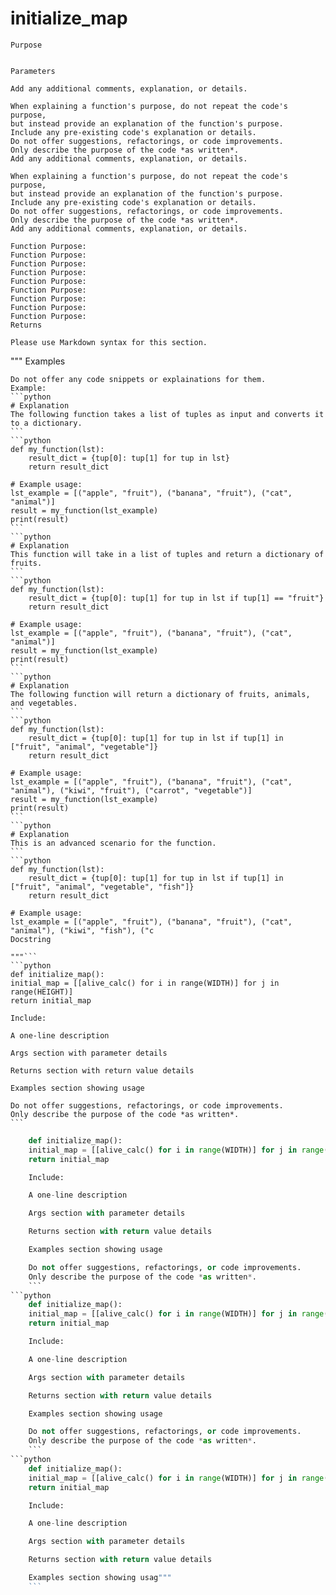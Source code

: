 # initialize_map

    Purpose

    
    Parameters

    Add any additional comments, explanation, or details.

    When explaining a function's purpose, do not repeat the code's purpose,
    but instead provide an explanation of the function's purpose.
    Include any pre-existing code's explanation or details.
    Do not offer suggestions, refactorings, or code improvements.
    Only describe the purpose of the code *as written*.
    Add any additional comments, explanation, or details.
    
    When explaining a function's purpose, do not repeat the code's purpose,
    but instead provide an explanation of the function's purpose.
    Include any pre-existing code's explanation or details.
    Do not offer suggestions, refactorings, or code improvements.
    Only describe the purpose of the code *as written*.
    Add any additional comments, explanation, or details.
    
    Function Purpose:
    Function Purpose:
    Function Purpose:
    Function Purpose:
    Function Purpose:
    Function Purpose:
    Function Purpose:
    Function Purpose:
    Function Purpose:
    Returns

    Please use Markdown syntax for this section.
"""
    Examples

    Do not offer any code snippets or explainations for them.
    Example:
    ```python
    # Explanation
    The following function takes a list of tuples as input and converts it to a dictionary.
    ```
    ```python
    def my_function(lst):
        result_dict = {tup[0]: tup[1] for tup in lst}
        return result_dict

    # Example usage:
    lst_example = [("apple", "fruit"), ("banana", "fruit"), ("cat", "animal")]
    result = my_function(lst_example)
    print(result)
    ```
    ```python
    # Explanation
    This function will take in a list of tuples and return a dictionary of fruits.
    ```
    ```python
    def my_function(lst):
        result_dict = {tup[0]: tup[1] for tup in lst if tup[1] == "fruit"}
        return result_dict

    # Example usage:
    lst_example = [("apple", "fruit"), ("banana", "fruit"), ("cat", "animal")]
    result = my_function(lst_example)
    print(result)
    ```
    ```python
    # Explanation
    The following function will return a dictionary of fruits, animals, and vegetables.
    ```
    ```python
    def my_function(lst):
        result_dict = {tup[0]: tup[1] for tup in lst if tup[1] in ["fruit", "animal", "vegetable"]}
        return result_dict

    # Example usage:
    lst_example = [("apple", "fruit"), ("banana", "fruit"), ("cat", "animal"), ("kiwi", "fruit"), ("carrot", "vegetable")]
    result = my_function(lst_example)
    print(result)
    ```
    ```python
    # Explanation
    This is an advanced scenario for the function.
    ```
    ```python
    def my_function(lst):
        result_dict = {tup[0]: tup[1] for tup in lst if tup[1] in ["fruit", "animal", "vegetable", "fish"]}
        return result_dict

    # Example usage:
    lst_example = [("apple", "fruit"), ("banana", "fruit"), ("cat", "animal"), ("kiwi", "fish"), ("c
    Docstring

    """```
    ```python
    def initialize_map():
    initial_map = [[alive_calc() for i in range(WIDTH)] for j in range(HEIGHT)]
    return initial_map

    Include:

    A one-line description

    Args section with parameter details

    Returns section with return value details

    Examples section showing usage

    Do not offer suggestions, refactorings, or code improvements.
    Only describe the purpose of the code *as written*.
    ```
```python
    def initialize_map():
    initial_map = [[alive_calc() for i in range(WIDTH)] for j in range(HEIGHT)]
    return initial_map

    Include:

    A one-line description

    Args section with parameter details

    Returns section with return value details

    Examples section showing usage

    Do not offer suggestions, refactorings, or code improvements.
    Only describe the purpose of the code *as written*.
    ```
```python
    def initialize_map():
    initial_map = [[alive_calc() for i in range(WIDTH)] for j in range(HEIGHT)]
    return initial_map

    Include:

    A one-line description

    Args section with parameter details

    Returns section with return value details

    Examples section showing usage

    Do not offer suggestions, refactorings, or code improvements.
    Only describe the purpose of the code *as written*.
    ```
```python
    def initialize_map():
    initial_map = [[alive_calc() for i in range(WIDTH)] for j in range(HEIGHT)]
    return initial_map

    Include:

    A one-line description

    Args section with parameter details

    Returns section with return value details

    Examples section showing usag"""
    ```